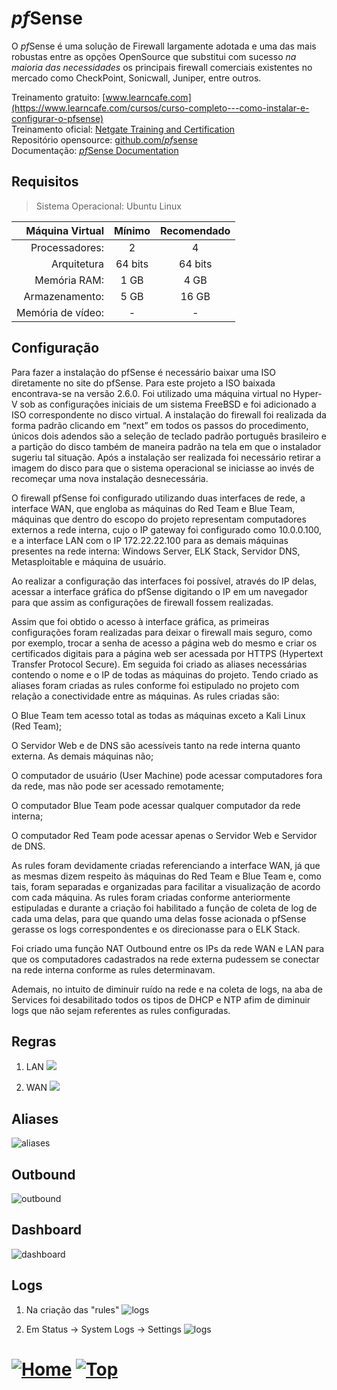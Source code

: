 # *pf*Sense

O *pf*Sense é uma solução de Firewall largamente adotada e uma das mais robustas entre as opções OpenSource que substitui com sucesso _na maioria das necessidades_ os principais firewall comerciais existentes no mercado como CheckPoint, Sonicwall, Juniper, entre outros.

Treinamento gratuito: [www.learncafe.com](https://www.learncafe.com/cursos/curso-completo---como-instalar-e-configurar-o-pfsense)  
Treinamento oficial: [Netgate Training and Certification](https://www.pfsense.org/our-services/#pfsense-training)  
Repositório opensource: [github.com/*pf*sense](https://github.com/pfsense)  
Documentação: [*pf*Sense Documentation](https://docs.netgate.com/pfsense/en/latest/)

## Requisitos

> Sistema Operacional: Ubuntu Linux

|   Máquina Virtual | Mínimo  | Recomendado |
| ----------------: | :-----: | :---------: |
|    Processadores: |    2    |      4      |
|       Arquitetura | 64 bits |   64 bits   |
|      Memória RAM: |  1 GB   |    4 GB     |
|    Armazenamento: |  5 GB   |    16 GB    |
| Memória de vídeo: |    -    |      -      |



## Configuração

Para fazer a instalação do pfSense é necessário baixar uma ISO diretamente no site do pfSense. Para este projeto a ISO baixada encontrava-se na versão 2.6.0. Foi utilizado uma máquina virtual no Hyper-V sob as configurações iniciais de um sistema FreeBSD e foi adicionado a ISO correspondente no disco virtual. A instalação do firewall foi realizada da forma padrão clicando em “next” em todos os passos do procedimento, únicos dois adendos são a seleção de teclado padrão português brasileiro e a partição do disco também de maneira padrão na tela em que o instalador sugeriu tal situação. Após a instalação ser realizada foi necessário retirar a imagem do disco para que o sistema operacional se iniciasse ao invés de recomeçar uma nova instalação desnecessária.

O firewall pfSense foi configurado utilizando duas interfaces de rede, a interface WAN, que engloba as máquinas do Red Team e Blue Team, máquinas que dentro do escopo do projeto representam computadores externos a rede interna, cujo o IP gateway foi configurado como 10.0.0.100, e a interface LAN com o IP 172.22.22.100 para as demais máquinas presentes na rede interna: Windows Server, ELK Stack, Servidor DNS, Metasploitable e máquina de usuário. 

Ao realizar a configuração das interfaces foi possível, através do IP delas, acessar a interface gráfica do pfSense digitando o IP em um navegador para que assim as configurações de firewall fossem realizadas. 

Assim que foi obtido o acesso à interface gráfica, as primeiras configurações foram realizadas para deixar o firewall mais seguro, como por exemplo, trocar a senha de acesso a página web do mesmo e criar os certificados digitais para a página web ser acessada por HTTPS (Hypertext Transfer Protocol Secure). Em seguida foi criado as aliases necessárias contendo o nome e o IP de todas as máquinas do projeto. Tendo criado as aliases foram criadas as rules conforme foi estipulado no projeto com relação a conectividade entre as máquinas.
As rules criadas são: 

O Blue Team tem acesso total as todas as máquinas exceto a Kali Linux (Red Team); 

O Servidor Web e de DNS são acessíveis tanto na rede interna quanto externa. As demais máquinas não; 

O computador de usuário (User Machine) pode acessar computadores fora da rede, mas não pode ser acessado remotamente; 

O computador Blue Team pode acessar qualquer computador da rede interna; 

O computador Red Team pode acessar apenas o Servidor Web e Servidor de DNS. 

As rules foram devidamente criadas referenciando a interface WAN, já que as mesmas dizem respeito às máquinas do Red Team e Blue Team e, como tais, foram separadas e organizadas para facilitar a visualização de acordo com cada máquina. As rules foram criadas conforme anteriormente estipuladas e durante a criação foi habilitado a função de coleta de log de cada uma delas, para que quando uma delas fosse acionada o pfSense gerasse os logs correspondentes e os direcionasse para o ELK Stack. 

Foi criado uma função NAT Outbound entre os IPs da rede WAN e LAN para que os computadores cadastrados na rede externa pudessem se conectar na rede interna conforme as rules determinavam. 

Ademais, no intuito de diminuir ruído na rede e na coleta de logs, na aba de Services foi desabilitado todos os tipos de DHCP e NTP afim de diminuir logs que não sejam referentes as rules configuradas.

## Regras

1. LAN
![](./../../../img/pfSense/rules-lan.png)

2. WAN
![](./../../../img/pfSense/rules-wan.png)

## Aliases

![aliases](./../../../img/pfSense/aliases.png)

## Outbound

![outbound](./../../../img/pfSense/outbound.png)

## Dashboard

![dashboard](./../../../img/pfSense/dashboard.png)

## Logs

1. Na criação das "rules"
![logs](./../../../img/pfSense/log.jpeg)

2. Em Status -> System Logs -> Settings
![logs](./../../../img/pfSense/log2.jpeg)

# [![Home][homeimage]][homelink] [![Top][topimage]](#)

[topimage]: https://img.shields.io/badge/-Voltar_ao_topo-grey
[homeimage]: https://img.shields.io/badge/-Home-blue
[homelink]: ./../../../README.md#
